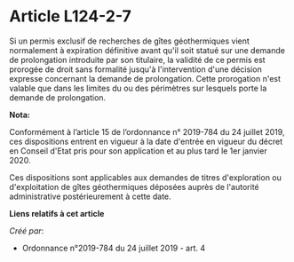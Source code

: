 # Article L124-2-7

Si un permis exclusif de recherches de gîtes géothermiques vient normalement à expiration définitive avant qu'il soit statué
sur une demande de prolongation introduite par son titulaire, la validité de ce permis est prorogée de droit sans formalité
jusqu'à l'intervention d'une décision expresse concernant la demande de prolongation. Cette prorogation n'est valable que
dans les limites du ou des périmètres sur lesquels porte la demande de prolongation.

**Nota:**

Conformément à l’article 15 de l’ordonnance n° 2019-784 du 24 juillet 2019, ces dispositions entrent en vigueur à la date
d'entrée en vigueur du décret en Conseil d'Etat pris pour son application et au plus tard le 1er janvier 2020.

Ces dispositions sont applicables aux demandes de titres d'exploration ou d'exploitation de gîtes géothermiques déposées
auprès de l'autorité administrative postérieurement à cette date.

**Liens relatifs à cet article**

_Créé par_:

  - Ordonnance n°2019-784 du 24 juillet 2019 - art. 4
